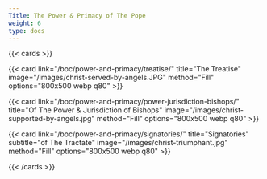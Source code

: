 ```yaml
---
Title: The Power & Primacy of The Pope
weight: 6
type: docs
---
```


{{< cards >}}

  {{< card link="/boc/power-and-primacy/treatise/" title="The Treatise" image="/images/christ-served-by-angels.JPG" method="Fill" options="800x500 webp q80" >}}

  {{< card link="/boc/power-and-primacy/power-jurisdiction-bishops/" title="Of The Power & Jurisdiction of Bishops" image="/images/christ-supported-by-angels.jpg" method="Fill" options="800x500 webp q80" >}}

  {{< card link="/boc/power-and-primacy/signatories/" title="Signatories" subtitle="of The Tractate" image="/images/christ-triumphant.jpg" method="Fill" options="800x500 webp q80" >}}
  
{{< /cards >}}